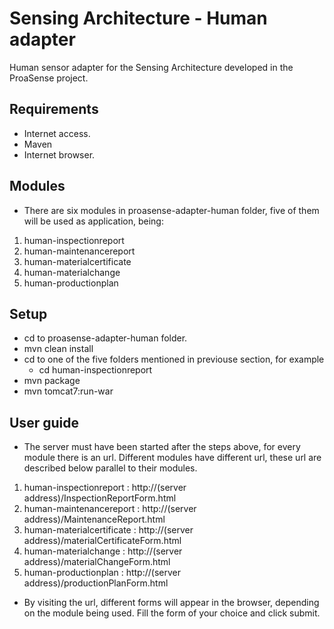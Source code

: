 # Sensing Architecture - Human adapter
Human sensor adapter for the Sensing Architecture developed in the ProaSense project.

## Requirements
* Internet access.
* Maven
* Internet browser.

## Modules
 * There are six modules in proasense-adapter-human folder, five of them will be used as application, being:
 1. human-inspectionreport
 2. human-maintenancereport
 3. human-materialcertificate
 4. human-materialchange
 5. human-productionplan

## Setup
* cd to proasense-adapter-human folder.
* mvn clean install
* cd to one of the five folders mentioned in previouse section, for example 
  * cd human-inspectionreport
* mvn package
* mvn tomcat7:run-war

## User guide
* The server must have been started after the steps above, for every module there is an url. Different modules have different
  url, these url are described below parallel to their modules.
 1. human-inspectionreport    : http://(server address)/InspectionReportForm.html
 2. human-maintenancereport   : http://(server address)/MaintenanceReport.html
 3. human-materialcertificate : http://(server address)/materialCertificateForm.html
 4. human-materialchange      : http://(server address)/materialChangeForm.html
 5. human-productionplan      : http://(server address)/productionPlanForm.html
* By visiting the url, different forms will appear in the browser, depending on the module being used. Fill the form of your  choice and click submit. 
